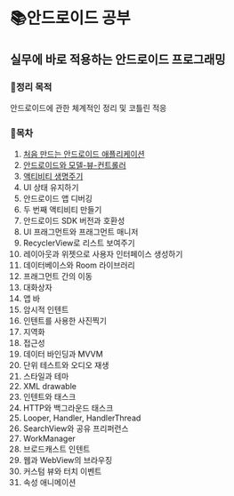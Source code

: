 # 📚안드로이드 공부

## 실무에 바로 적용하는 안드로이드 프로그래밍

### 📌정리 목적
  안드로이드에 관한 체계적인 정리 및 코틀린 적응

### 📌목차

1. [처음 만드는 안드로이드 애플리케이션](https://github.com/ssonghj/AndroidProgramming-Big-Nerd-Ranch-Guide-/tree/master/chapter1)
2. [안드로이드와 모델-뷰-컨트롤러](https://github.com/ssonghj/AndroidProgramming-Big-Nerd-Ranch-Guide-/tree/master/chapter2)
3. [액티비티 생명주기](https://github.com/ssonghj/AndroidProgramming-Big-Nerd-Ranch-Guide-/tree/master/chapter3)
4. UI 상태 유지하기
5. 안드로이드 앱 디버깅
6. 두 번째 액티비티 만들기
7. 안드로이드 SDK 버전과 호환성
8. UI 프래그먼트와 프래그먼트 매니저
9. RecyclerView로 리스트 보여주기
10. 레이아웃과 위젯으로 사용자 인터페이스 생성하기
11. 데이터베이스와 Room 라이브러리
12. 프래그먼트 간의 이동
13. 대화상자
14. 앱 바
15. 암시적 인텐트
16. 인텐트를 사용한 사진찍기
17. 지역화
18. 접근성
19. 데이터 바인딩과 MVVM
20. 단위 테스트와 오디오 재생
21. 스타일과 테마
22. XML drawable
23. 인텐트와 태스크
24. HTTP와 백그라운드 태스크
25. Looper, Handler, HandlerThread
26. SearchView와 공유 프리퍼런스
27. WorkManager
28. 브로드캐스트 인텐트
29. 웹과 WebView의 브라우징
30. 커스텀 뷰와 터치 이벤트
31. 속성 애니메이션
